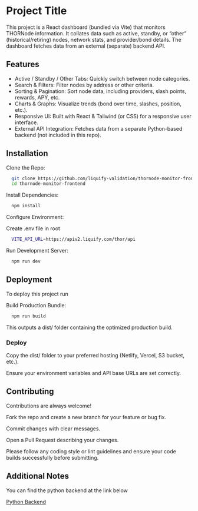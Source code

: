 # Project Title

This project is a React dashboard (bundled via Vite) that monitors THORNode information. It collates data such as active, standby, or “other” (historical/retiring) nodes, network stats, and provider/bond details. The dashboard fetches data from an external (separate) backend API.

## Features

- Active / Standby / Other Tabs: Quickly switch between node categories.
- Search & Filters: Filter nodes by address or other criteria.
- Sorting & Pagination: Sort node data, including providers, slash points, rewards, APY, etc.
- Charts & Graphs: Visualize trends (bond over time, slashes, position, etc.).
- Responsive UI: Built with React & Tailwind (or CSS) for a responsive user interface.
- External API Integration: Fetches data from a separate Python-based backend (not included in this repo).

## Installation

Clone the Repo:

```bash
  git clone https://github.com/liquify-validation/thornode-monitor-frontend.git
  cd thornode-monitor-frontend
```

Install Dependencies:

```bash
  npm install

```

Configure Environment:

Create .env file in root

```bash
  VITE_API_URL=https://apiv2.liquify.com/thor/api
```

Run Development Server:

```bash
  npm run dev

```

## Deployment

To deploy this project run

Build Production Bundle:

```bash
  npm run build

```

This outputs a dist/ folder containing the optimized production build.

### Deploy

Copy the dist/ folder to your preferred hosting (Netlify, Vercel, S3 bucket, etc.).

Ensure your environment variables and API base URLs are set correctly.

## Contributing

Contributions are always welcome!

Fork the repo and create a new branch for your feature or bug fix.

Commit changes with clear messages.

Open a Pull Request describing your changes.

Please follow any coding style or lint guidelines and ensure your code builds successfully before submitting.

## Additional Notes

You can find the python backend at the link below

[Python Backend](https://github.com/liquify-validation/thordash-backend)
